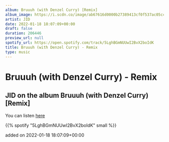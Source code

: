 ```yaml
---
album: Bruuuh (with Denzel Curry) [Remix]
album_image: https://i.scdn.co/image/ab67616d0000b27389413cf0f537ac05ccda63a2
artist: JID
date: 2022-01-18 18:07:09+00:00
draft: false
duration: 206446
preview_url: null
spotify_url: https://open.spotify.com/track/5LghBGmNUUwI2BvX2boIdK
title: Bruuuh (with Denzel Curry) - Remix
type: music
---
```



# Bruuuh (with Denzel Curry) - Remix

## JID on the album Bruuuh (with Denzel Curry) [Remix]

You can listen [here](https://open.spotify.com/track/5LghBGmNUUwI2BvX2boIdK)

{{% spotify "5LghBGmNUUwI2BvX2boIdK" small %}}

added on 2022-01-18 18:07:09+00:00